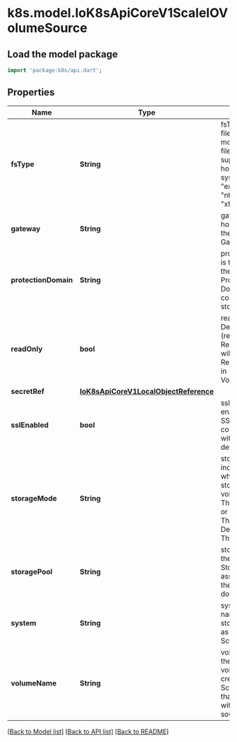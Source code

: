 # k8s.model.IoK8sApiCoreV1ScaleIOVolumeSource

## Load the model package
```dart
import 'package:k8s/api.dart';
```

## Properties
Name | Type | Description | Notes
------------ | ------------- | ------------- | -------------
**fsType** | **String** | fsType is the filesystem type to mount. Must be a filesystem type supported by the host operating system. Ex. \"ext4\", \"xfs\", \"ntfs\". Default is \"xfs\". | [optional] 
**gateway** | **String** | gateway is the host address of the ScaleIO API Gateway. | 
**protectionDomain** | **String** | protectionDomain is the name of the ScaleIO Protection Domain for the configured storage. | [optional] 
**readOnly** | **bool** | readOnly Defaults to false (read/write). ReadOnly here will force the ReadOnly setting in VolumeMounts. | [optional] 
**secretRef** | [**IoK8sApiCoreV1LocalObjectReference**](IoK8sApiCoreV1LocalObjectReference.md) |  | 
**sslEnabled** | **bool** | sslEnabled Flag enable/disable SSL communication with Gateway, default false | [optional] 
**storageMode** | **String** | storageMode indicates whether the storage for a volume should be ThickProvisioned or ThinProvisioned. Default is ThinProvisioned. | [optional] 
**storagePool** | **String** | storagePool is the ScaleIO Storage Pool associated with the protection domain. | [optional] 
**system** | **String** | system is the name of the storage system as configured in ScaleIO. | 
**volumeName** | **String** | volumeName is the name of a volume already created in the ScaleIO system that is associated with this volume source. | [optional] 

[[Back to Model list]](../README.md#documentation-for-models) [[Back to API list]](../README.md#documentation-for-api-endpoints) [[Back to README]](../README.md)


